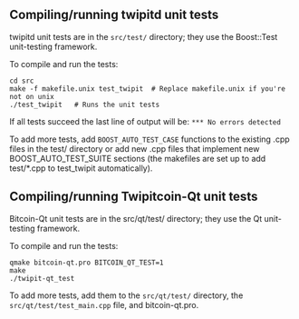 Compiling/running twipitd unit tests
------------------------------------

twipitd unit tests are in the `src/test/` directory; they
use the Boost::Test unit-testing framework.

To compile and run the tests:

	cd src
	make -f makefile.unix test_twipit  # Replace makefile.unix if you're not on unix
	./test_twipit   # Runs the unit tests

If all tests succeed the last line of output will be:
`*** No errors detected`

To add more tests, add `BOOST_AUTO_TEST_CASE` functions to the existing
.cpp files in the test/ directory or add new .cpp files that
implement new BOOST_AUTO_TEST_SUITE sections (the makefiles are
set up to add test/*.cpp to test_twipit automatically).


Compiling/running Twipitcoin-Qt unit tests
---------------------------------------

Bitcoin-Qt unit tests are in the src/qt/test/ directory; they
use the Qt unit-testing framework.

To compile and run the tests:

	qmake bitcoin-qt.pro BITCOIN_QT_TEST=1
	make
	./twipit-qt_test

To add more tests, add them to the `src/qt/test/` directory,
the `src/qt/test/test_main.cpp` file, and bitcoin-qt.pro.
